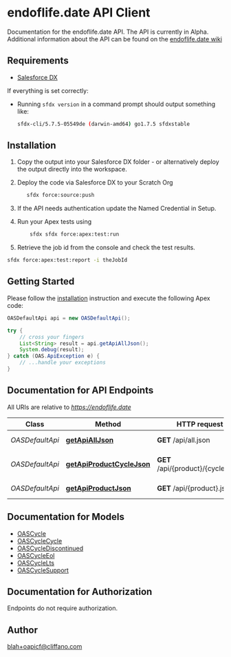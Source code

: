 # endoflife.date API Client


Documentation for the endoflife.date API. The API is currently in Alpha. Additional information about the API can be found on the [endoflife.date wiki](https://github.com/endoflife-date/endoflife.date/wiki)

## Requirements

- [Salesforce DX](https://www.salesforce.com/products/platform/products/salesforce-dx/)

If everything is set correctly:

- Running `sfdx version` in a command prompt should output something like:

  ```bash
  sfdx-cli/5.7.5-05549de (darwin-amd64) go1.7.5 sfdxstable
  ```

## Installation

1. Copy the output into your Salesforce DX folder - or alternatively deploy the output directly into the workspace.
2. Deploy the code via Salesforce DX to your Scratch Org

   ```bash
      sfdx force:source:push
   ```

3. If the API needs authentication update the Named Credential in Setup.
4. Run your Apex tests using

   ```bash
       sfdx sfdx force:apex:test:run
   ```

5. Retrieve the job id from the console and check the test results.

  ```bash
  sfdx force:apex:test:report -i theJobId
  ```

## Getting Started

Please follow the [installation](#installation) instruction and execute the following Apex code:

```java
OASDefaultApi api = new OASDefaultApi();

try {
    // cross your fingers
    List<String> result = api.getApiAllJson();
    System.debug(result);
} catch (OAS.ApiException e) {
    // ...handle your exceptions
}
```

## Documentation for API Endpoints

All URIs are relative to *https://endoflife.date*

Class | Method | HTTP request | Description
------------ | ------------- | ------------- | -------------
*OASDefaultApi* | [**getApiAllJson**](OASDefaultApi.md#getApiAllJson) | **GET** /api/all.json | All Products
*OASDefaultApi* | [**getApiProductCycleJson**](OASDefaultApi.md#getApiProductCycleJson) | **GET** /api/{product}/{cycle}.json | Single cycle details
*OASDefaultApi* | [**getApiProductJson**](OASDefaultApi.md#getApiProductJson) | **GET** /api/{product}.json | Get All Details


## Documentation for Models

 - [OASCycle](OASCycle.md)
 - [OASCycleCycle](OASCycleCycle.md)
 - [OASCycleDiscontinued](OASCycleDiscontinued.md)
 - [OASCycleEol](OASCycleEol.md)
 - [OASCycleLts](OASCycleLts.md)
 - [OASCycleSupport](OASCycleSupport.md)


## Documentation for Authorization

Endpoints do not require authorization.


## Author

blah+oapicf@cliffano.com

